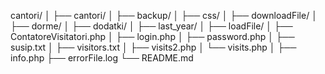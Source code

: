 cantori/
│
├── cantori/
│   ├── backup/
│   ├── css/
│   ├── downloadFile/
│   ├── dorme/
│   ├── dodatki/
│   ├── last_year/
│   ├── loadFile/
│   ├── ContatoreVisitatori.php
│   ├── login.php
│   ├── password.php
│   ├── susip.txt
│   ├── visitors.txt
│   ├── visits2.php
│   └── visits.php
│
├── info.php
├── errorFile.log
└── README.md

